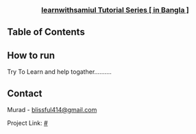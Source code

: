 
<!-- PROJECT Title -->
<br />
<p align="center">
  <h3 align="center"><a href="#">learnwithsamiul Tutorial Series [ in Bangla ]</a></h3>

<!-- TABLE OF CONTENTS -->

## Table of Contents

<!-- HOW TO RUN -->

## How to run

Try To Learn and help togather..........

<!-- CONTACT -->

## Contact

Murad - [blissful414@gmail.com](mailto:blissful414@gmail.com)

Project Link: [#](#)
